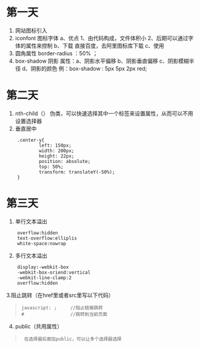 # 第一天
1. 网站图标引入
    <link rel = "shortcut icon" href = "图标路径">
2. iconfont 图标字体
    a、优点
        1、由代码构成，文件体积小
        2、后期可以通过字体的属性来控制
    b、下载
        直接百度，去阿里图标库下载
    c、使用
3. 圆角属性
    border-radius ：50% ；
4. box-shadow 阴影
    属性：a、阴影水平偏移
          b、阴影垂直偏移
          c、阴影模糊半径
          d、阴影的颜色
    例：box-shadow : 5px 5px 2px red;

# 第二天
1. nth-child（）
    伪类，可以快速选择其中一个标签来设置属性，从而可以不用设置选择器
1. 垂直居中
```
    .center-y{
            left: 150px;
            width: 200px;
            height: 22px;
            position: absolute;
            top: 50%;
            transform: translateY(-50%);
    }
```

# 第三天
1. 单行文本溢出
    
```
    overflow:hidden
    text-overflow:elliplis
    white-space:nowrap
```

2. 多行文本溢出
    
```
    display:-webkit-box
    -webkit-box-oriend:vertical
    -webkit-line-clamp:2
    overflow:hidden
```
3.阻止跳转（在href里或者src里写以下代码）
>     javascript: ;     //阻止链接跳转
>     #                 //跳转到当前页面
    
4. public（共用属性）
>      在选择器后面加public，可以让多个选择器选择






